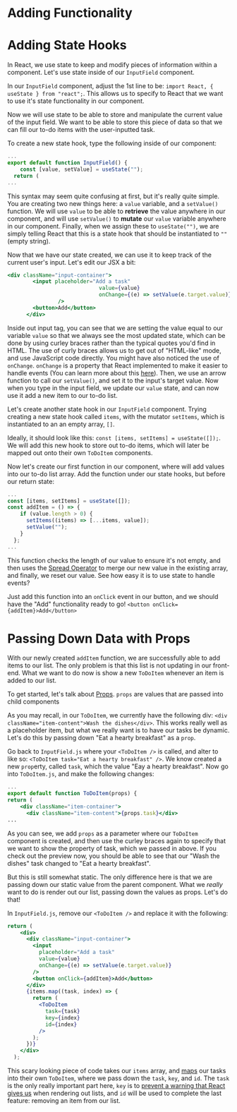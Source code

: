 # Adding Functionality

# Adding State Hooks

In React, we use state to keep and modify pieces of information within a component. Let's use state inside of our `InputField` component. 

In our `InputField` component, adjust the 1st line to be: `import React, { useState } from "react";`. This allows us to specify to React that we want to use it's state functionality in our component. 

Now we will use state to be able to store and manipulate the current value of the input field. We want to be able to store this piece of data so that we can fill our to-do items with the user-inputted task.

To create a new state hook, type the following inside of our component:

```jsx
...
export default function InputField() {
	const [value, setValue] = useState("");
  return (
...
```

This syntax may seem quite confusing at first, but it's really quite simple. You are creating two new things here: a `value` variable, and a `setValue()` function. We will use `value` to be able to **retrieve** the value anywhere in our component, and will use `setValue()` to **mutate** our `value` variable anywhere in our component. Finally, when we assign these to `useState("")`, we are simply telling React that this is a state hook that should be instantiated to `""` (empty string). 

Now that we have our state created, we can use it to keep track of the current user's input. Let's edit our JSX a bit:

```jsx
<div className="input-container">
        <input placeholder="Add a task" 
							 value={value} 
							 onChange={(e) => setValue(e.target.value)}
				/>
        <button>Add</button>
      </div>
```

Inside out input tag, you can see that we are setting the value equal to our variable `value` so that we always see the most updated state, which can be done by using curley braces rather than the typical quotes you'd find in HTML. The use of curly braces allows us to get out of "HTML-like" mode, and use JavaScript code directly. You might have also noticed the use of `onChange`. `onChange` is a property that React implemented to make it easier to handle events (You can learn more about this [here](https://reactjs.org/docs/handling-events.html)). Then, we use an arrow function to call our `setValue()`, and set it to the input's target value. Now when you type in the input field, we update our `value` state, and can now use it add a new item to our to-do list. 

Let's create another state hook in our `InputField` component. Trying creating a new state hook called `items`, with the mutator `setItems`, which is instantiated to an an empty array, `[]`.

Ideally, it should look like this: `const [items, setItems] = useState([]);`. We will add this new hook to store out to-do items, which will later be mapped out onto their own `ToDoItem` components.

Now let's create our first function in our component, where will add values into our to-do list array. Add the function under our state hooks, but before our return state:

```jsx
...
const [items, setItems] = useState([]);
const addItem = () => {
    if (value.length > 0) {
      setItems((items) => [...items, value]);
      setValue("");
    }
  };
...
```

This function checks the length of our value to ensure it's not empty, and then uses the [Spread Operator](https://developer.mozilla.org/en-US/docs/Web/JavaScript/Reference/Operators/Spread_syntax) to merge our new value in the existing array, and finally, we reset our value. See how easy it is to use state to handle events?

 Just add this function into an `onClick` event in our button, and we should have the "Add" functionality ready to go! `<button onClick={addItem}>Add</button>`

# Passing Down Data with Props

With our newly created `addItem` function, we are successfully able to add items to our list. The only problem is that this list is not updating in our front-end. What we want to do now is show a new `ToDoItem` whenever an item is added to our list. 

To get started, let's talk about [Props](https://reactjs.org/docs/components-and-props.html). `props` are values that are passed into child components 

As you may recall, in our `ToDoItem`, we currently have the following div: `<div className="item-content">Wash the dishes</div>`. This works really well as a placeholder item, but what we really want is to have our tasks be dynamic. Let's do this by passing down "Eat a hearty breakfast" as a `prop`.

Go back to `InputField.js` where your `<ToDoItem />` is called, and alter to like so: `<ToDoItem task="Eat a hearty breakfast" />`. We know created a new `prop`erty, called `task`, which the value "Eay a hearty breakfast". Now go into `ToDoItem.js`, and make the following changes:

```jsx
...
export default function ToDoItem(props) {
return (
    <div className="item-container">
      <div className="item-content">{props.task}</div>
...
```

As you can see, we add `props` as a parameter where our `ToDoItem` component is created, and then use the curley braces again to specify that we want to show the property of task, which we passed in above. If you check out the preview now, you should be able to see that our "Wash the dishes" task changed to "Eat a hearty breakfast". 

But this is still somewhat static. The only difference here is that we are passing down our static value from the parent component. What we *really* want to do is render out our list, passing down the values as props. Let's do that!

In `InputField.js`, remove our `<ToDoItem />` and replace it with the following:

```jsx
return (
    <div>
      <div className="input-container">
        <input
          placeholder="Add a task"
          value={value}
          onChange={(e) => setValue(e.target.value)}
        />
        <button onClick={addItem}>Add</button>
      </div>
      {items.map((task, index) => {
        return (
          <ToDoItem
            task={task}
            key={index}
            id={index}
          />
        );
      })}
    </div>
  );
```

This scary looking piece of code takes our `items` array, and [maps](https://developer.mozilla.org/en-US/docs/Web/JavaScript/Reference/Global_Objects/Array/map) our tasks into their own `ToDoItem`, where we pass down the `task`, `key`, and `id`. The `task` is the only really important part here, `key` is to [prevent a warning that React gives us](https://reactjs.org/docs/lists-and-keys.html) when rendering out lists, and `id` will be used to complete the last feature: removing an item from our list.

